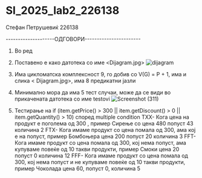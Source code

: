# SI_2025_lab2_226138

Стефан Петрушевиќ 226138

--------------------ОДГОВОРИ-----------------------

1. Во ред
2. Поставено е како датотека со име <Dijagram.jpg>
![dijagram](https://github.com/user-attachments/assets/3869ae9b-f526-4aa1-9e90-a0fc5f24d459)

3. Има цикломатска комплексност 9, го добив со V(G) = P + 1, има и слика < Dijagram.jpg>, има 8 предикатни јазли
4. Минимално мора да има 5 тест случаи, може да се види во прикачената датотека со име testovi
![Screenshot (311)](https://github.com/user-attachments/assets/d82b7ea1-a2b5-4ca0-8d53-5496720b14e2)

5. Тестирање на if (item.getPrice() > 300 || item.getDiscount() > 0 || item.getQuantity() > 10) според multiple condition
   TXX- Кога цена на продукт е поголема од 300 , пример Сирење со цена 480 попуст 43 количина 2
   FTX- Кога имаме продукт со цена помала од 300, ама кој е на попуст, пример Бомбоњера цена 200 попуст 20 количина 3
   FFT- Кога имаме продукт со цена помала од 300, кој нема попуст, ама купуваме повеќе од 10 такви продукти, пример Смоки цена 20 попуст 0 количина 12
   FFF- Кога имаме продукт со цена помала од 300, кој нема попуст и не купуваме повеќе од 10 такви продукти, пример Чоколада цена 60, попуст 0, количина 5 

